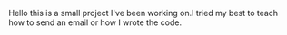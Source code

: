 Hello this is a small project I've been working on.I tried my best to teach how to send an email or how I wrote the code.
